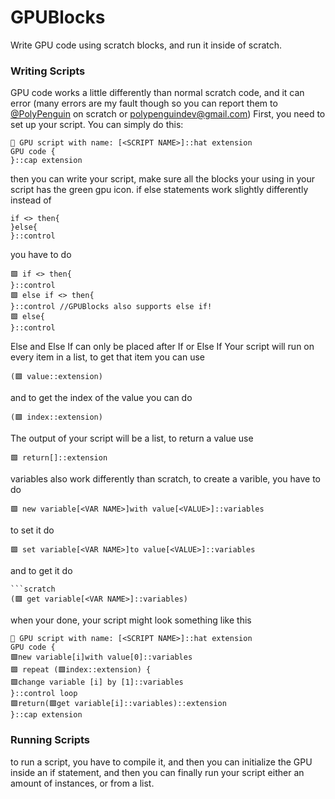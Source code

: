 # GPUBlocks
Write GPU code using scratch blocks, and run it inside of scratch.
### Writing Scripts
GPU code works a little differently than normal scratch code, and it can error (many errors are my fault though so you can report them to [@PolyPenguin](https://scratch.mit.edu/users/PolyPenguin/) on scratch or polypenguindev@gmail.com)
First, you need to set up your script. You can simply do this:
```scratch
📜 GPU script with name: [<SCRIPT NAME>]::hat extension
GPU code {
}::cap extension
```
then you can write your script, make sure all the blocks your using in your script has the green gpu icon.
if else statements work slightly differently
instead of
```scratch
if <> then{
}else{
}::control
```
you have to do 
```scratch
🟩 if <> then{
}::control
🟩 else if <> then{
}::control //GPUBlocks also supports else if!
🟩 else{
}::control
```
Else and Else If can only be placed after If or Else If
Your script will run on every item in a list, to get that item you can use
```scratch
(🟩 value::extension)
```
and to get the index of the value you can do
```scratch
(🟩 index::extension)
```
The output of your script will be a list, to return a value use
```scratch
🟩 return[]::extension
```
variables also work differently than scratch, to create a varible, you have to do
```scratch
🟩 new variable[<VAR NAME>]with value[<VALUE>]::variables
```
to set it do
```scratch
🟩 set variable[<VAR NAME>]to value[<VALUE>]::variables
```
and to get it do
```
```scratch
(🟩 get variable[<VAR NAME>]::variables)
```
when your done, your script might look something like this
```scratch
📜 GPU script with name: [<SCRIPT NAME>]::hat extension
GPU code {
🟩new variable[i]with value[0]::variables
🟩 repeat (🟩index::extension) {
🟩change variable [i] by [1]::variables
}::control loop
🟩return(🟩get variable[i]::variables)::extension
}::cap extension
```
### Running Scripts
to run a script, you have to compile it, and then you can initialize the GPU inside an if statement, and then you can finally run your script either an amount of instances, or from a list.
